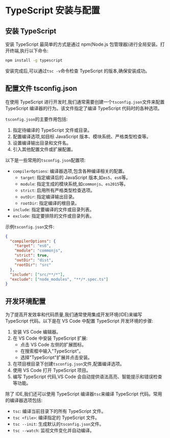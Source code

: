# TypeScript 安装与配置

## 安装 TypeScript

安装 TypeScript 最简单的方式是通过 npm(Node.js 包管理器)进行全局安装。打开终端,执行以下命令:

```bash
npm install -g typescript
```

安装完成后,可以通过`tsc -v`命令检查 TypeScript 的版本,确保安装成功。

## 配置文件 tsconfig.json

在使用 TypeScript 进行开发时,我们通常需要创建一个`tsconfig.json`文件来配置 TypeScript 编译器的行为。该文件指定了编译 TypeScript 代码时的各种选项。

`tsconfig.json`的主要作用包括:

1. 指定待编译的 TypeScript 文件或目录。
2. 配置编译选项,如目标 JavaScript 版本、模块系统、严格类型检查等。
3. 设置编译输出目录和文件名。
4. 引入其他配置文件或扩展配置。

以下是一些常用的`tsconfig.json`配置项:

- `compilerOptions`: 编译器选项,包含各种编译相关的配置。
  - `target`: 指定编译后的 JavaScript 版本,如`es5`、`es6`等。
  - `module`: 指定生成的模块系统,如`commonjs`、`es2015`等。
  - `strict`: 启用所有严格类型检查选项。
  - `outDir`: 指定编译输出目录。
  - `rootDir`: 指定编译的根目录。
- `include`: 指定要编译的文件或目录列表。
- `exclude`: 指定要排除的文件或目录列表。

示例`tsconfig.json`文件:

```json
{
  "compilerOptions": {
    "target": "es6",
    "module": "commonjs",
    "strict": true,
    "outDir": "dist",
    "rootDir": "src"
  },
  "include": ["src/**/*"],
  "exclude": ["node_modules", "**/*.spec.ts"]
}
```

## 开发环境配置

为了提高开发效率和代码质量,我们通常使用集成开发环境(IDE)来编写 TypeScript 代码。以下是在 VS Code 中配置 TypeScript 开发环境的步骤:

1. 安装 VS Code 编辑器。
2. 在 VS Code 中安装 TypeScript 扩展:
   - 点击 VS Code 左侧的扩展图标。
   - 在搜索框中输入"TypeScript"。
   - 选择"TypeScript"扩展并点击安装。
3. 在项目根目录下创建`tsconfig.json`文件,配置编译选项。
4. 使用 VS Code 打开 TypeScript 项目。
5. 编写 TypeScript 代码,VS Code 会自动提供语法高亮、智能提示和错误检查等功能。

除了 IDE,我们还可以使用 TypeScript 编译器`tsc`来编译 TypeScript 代码。常用的编译器选项包括:

- `tsc`: 编译当前目录下的所有 TypeScript 文件。
- `tsc <file>`: 编译指定的 TypeScript 文件。
- `tsc --init`: 生成默认的`tsconfig.json`文件。
- `tsc --watch`: 监视文件变化并自动编译。
